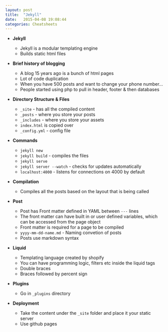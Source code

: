 ```yaml
---
layout: post
title:  "Jekyll"
date:   2015-04-08 19:08:44
categories: Cheatsheets
---
```


* __Jekyll__
  * Jekyll is a modular templating engine
  * Builds static html files

* __Brief history of blogging__
  * A blog 15 years ago is a bunch of html pages
  * Lot of code duplication
  * When you have 500 posts and want to change your phone number...
  * People started using php to pull in header, footer & then databases

* __Directory Structure & Files__
  * `_site` - has all the compiled content
  * `_posts` - where you store your posts
  * `_includes` - where you store your assets
  * `index.html` is copied over
  * `_config.yml` - config file

* __Commands__
  * `jekyll new`
  * `jekyll build` - compiles the files
  * `jekyll serve`
  * `jekyll server --watch` - checks for updates automatically
  * `localhost:4000` - listens for connections on 4000 by default

* __Compilation__
  * Compiles all the posts based on the layout that is being called

* __Post__
  * Post has Front matter defined in YAML between `---` lines
  * The front matter can have built in or user defined variables, which can be accessed from the page object
  * Front matter is required for a page to be compiled
  * `yyyy-mm-dd-name.md` - Naming convetion of posts
  * Posts use markdown syntax

* __Liquid__
  * Templating language created by shopify
  * You can have programming logic, filters etc inside the liquid tags
  * Double braces
  * Braces followed by percent sign

* __Plugins__
  * Go in `_plugins` directory

* __Deployment__
  * Take the content under the `_site` folder and place it your static server
  * Use github pages
